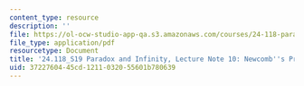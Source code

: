 ```yaml
---
content_type: resource
description: ''
file: https://ol-ocw-studio-app-qa.s3.amazonaws.com/courses/24-118-paradox-and-infinity-spring-2019/3722760445cd1211032055601b780639_MIT24_118S19_LecNote10.pdf
file_type: application/pdf
resourcetype: Document
title: '24.118_S19 Paradox and Infinity, Lecture Note 10: Newcomb''s Problem'
uid: 37227604-45cd-1211-0320-55601b780639
---
```

